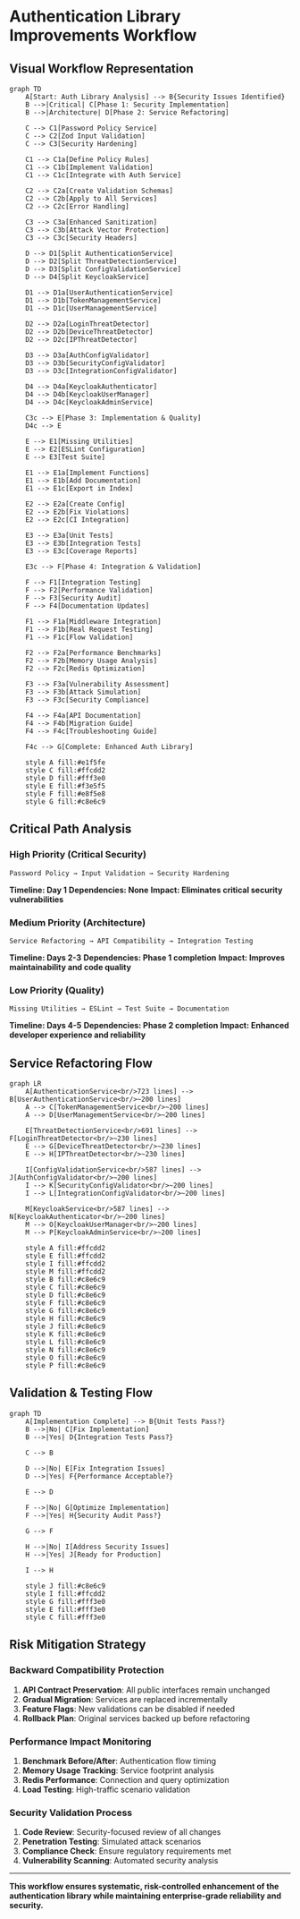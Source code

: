 # Authentication Library Improvements Workflow

## Visual Workflow Representation

```mermaid
graph TD
    A[Start: Auth Library Analysis] --> B{Security Issues Identified}
    B -->|Critical| C[Phase 1: Security Implementation]
    B -->|Architecture| D[Phase 2: Service Refactoring]

    C --> C1[Password Policy Service]
    C --> C2[Zod Input Validation]
    C --> C3[Security Hardening]

    C1 --> C1a[Define Policy Rules]
    C1 --> C1b[Implement Validation]
    C1 --> C1c[Integrate with Auth Service]

    C2 --> C2a[Create Validation Schemas]
    C2 --> C2b[Apply to All Services]
    C2 --> C2c[Error Handling]

    C3 --> C3a[Enhanced Sanitization]
    C3 --> C3b[Attack Vector Protection]
    C3 --> C3c[Security Headers]

    D --> D1[Split AuthenticationService]
    D --> D2[Split ThreatDetectionService]
    D --> D3[Split ConfigValidationService]
    D --> D4[Split KeycloakService]

    D1 --> D1a[UserAuthenticationService]
    D1 --> D1b[TokenManagementService]
    D1 --> D1c[UserManagementService]

    D2 --> D2a[LoginThreatDetector]
    D2 --> D2b[DeviceThreatDetector]
    D2 --> D2c[IPThreatDetector]

    D3 --> D3a[AuthConfigValidator]
    D3 --> D3b[SecurityConfigValidator]
    D3 --> D3c[IntegrationConfigValidator]

    D4 --> D4a[KeycloakAuthenticator]
    D4 --> D4b[KeycloakUserManager]
    D4 --> D4c[KeycloakAdminService]

    C3c --> E[Phase 3: Implementation & Quality]
    D4c --> E

    E --> E1[Missing Utilities]
    E --> E2[ESLint Configuration]
    E --> E3[Test Suite]

    E1 --> E1a[Implement Functions]
    E1 --> E1b[Add Documentation]
    E1 --> E1c[Export in Index]

    E2 --> E2a[Create Config]
    E2 --> E2b[Fix Violations]
    E2 --> E2c[CI Integration]

    E3 --> E3a[Unit Tests]
    E3 --> E3b[Integration Tests]
    E3 --> E3c[Coverage Reports]

    E3c --> F[Phase 4: Integration & Validation]

    F --> F1[Integration Testing]
    F --> F2[Performance Validation]
    F --> F3[Security Audit]
    F --> F4[Documentation Updates]

    F1 --> F1a[Middleware Integration]
    F1 --> F1b[Real Request Testing]
    F1 --> F1c[Flow Validation]

    F2 --> F2a[Performance Benchmarks]
    F2 --> F2b[Memory Usage Analysis]
    F2 --> F2c[Redis Optimization]

    F3 --> F3a[Vulnerability Assessment]
    F3 --> F3b[Attack Simulation]
    F3 --> F3c[Security Compliance]

    F4 --> F4a[API Documentation]
    F4 --> F4b[Migration Guide]
    F4 --> F4c[Troubleshooting Guide]

    F4c --> G[Complete: Enhanced Auth Library]

    style A fill:#e1f5fe
    style C fill:#ffcdd2
    style D fill:#fff3e0
    style E fill:#f3e5f5
    style F fill:#e8f5e8
    style G fill:#c8e6c9
```

## Critical Path Analysis

### High Priority (Critical Security)

```
Password Policy → Input Validation → Security Hardening
```

**Timeline: Day 1**
**Dependencies: None**
**Impact: Eliminates critical security vulnerabilities**

### Medium Priority (Architecture)

```
Service Refactoring → API Compatibility → Integration Testing
```

**Timeline: Days 2-3**
**Dependencies: Phase 1 completion**
**Impact: Improves maintainability and code quality**

### Low Priority (Quality)

```
Missing Utilities → ESLint → Test Suite → Documentation
```

**Timeline: Days 4-5**
**Dependencies: Phase 2 completion**
**Impact: Enhanced developer experience and reliability**

## Service Refactoring Flow

```mermaid
graph LR
    A[AuthenticationService<br/>723 lines] --> B[UserAuthenticationService<br/>~200 lines]
    A --> C[TokenManagementService<br/>~200 lines]
    A --> D[UserManagementService<br/>~200 lines]

    E[ThreatDetectionService<br/>691 lines] --> F[LoginThreatDetector<br/>~230 lines]
    E --> G[DeviceThreatDetector<br/>~230 lines]
    E --> H[IPThreatDetector<br/>~230 lines]

    I[ConfigValidationService<br/>587 lines] --> J[AuthConfigValidator<br/>~200 lines]
    I --> K[SecurityConfigValidator<br/>~200 lines]
    I --> L[IntegrationConfigValidator<br/>~200 lines]

    M[KeycloakService<br/>587 lines] --> N[KeycloakAuthenticator<br/>~200 lines]
    M --> O[KeycloakUserManager<br/>~200 lines]
    M --> P[KeycloakAdminService<br/>~200 lines]

    style A fill:#ffcdd2
    style E fill:#ffcdd2
    style I fill:#ffcdd2
    style M fill:#ffcdd2
    style B fill:#c8e6c9
    style C fill:#c8e6c9
    style D fill:#c8e6c9
    style F fill:#c8e6c9
    style G fill:#c8e6c9
    style H fill:#c8e6c9
    style J fill:#c8e6c9
    style K fill:#c8e6c9
    style L fill:#c8e6c9
    style N fill:#c8e6c9
    style O fill:#c8e6c9
    style P fill:#c8e6c9
```

## Validation & Testing Flow

```mermaid
graph TD
    A[Implementation Complete] --> B{Unit Tests Pass?}
    B -->|No| C[Fix Implementation]
    B -->|Yes| D{Integration Tests Pass?}

    C --> B

    D -->|No| E[Fix Integration Issues]
    D -->|Yes| F{Performance Acceptable?}

    E --> D

    F -->|No| G[Optimize Implementation]
    F -->|Yes| H{Security Audit Pass?}

    G --> F

    H -->|No| I[Address Security Issues]
    H -->|Yes| J[Ready for Production]

    I --> H

    style J fill:#c8e6c9
    style I fill:#ffcdd2
    style G fill:#fff3e0
    style E fill:#fff3e0
    style C fill:#fff3e0
```

## Risk Mitigation Strategy

### Backward Compatibility Protection

1. **API Contract Preservation**: All public interfaces remain unchanged
2. **Gradual Migration**: Services are replaced incrementally
3. **Feature Flags**: New validations can be disabled if needed
4. **Rollback Plan**: Original services backed up before refactoring

### Performance Impact Monitoring

1. **Benchmark Before/After**: Authentication flow timing
2. **Memory Usage Tracking**: Service footprint analysis
3. **Redis Performance**: Connection and query optimization
4. **Load Testing**: High-traffic scenario validation

### Security Validation Process

1. **Code Review**: Security-focused review of all changes
2. **Penetration Testing**: Simulated attack scenarios
3. **Compliance Check**: Ensure regulatory requirements met
4. **Vulnerability Scanning**: Automated security analysis

---

**This workflow ensures systematic, risk-controlled enhancement of the authentication library while maintaining enterprise-grade reliability and security.**
